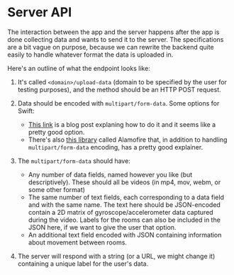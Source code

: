 # Server API

The interaction between the app and the server happens after the app is done collecting data and wants to send it to the server. The specifications are a bit vague on purpose, because we can rewrite the backend quite easily to handle whatever format the data is uploaded in.

Here's an outline of what the endpoint looks like:

1. It's called `<domain>/upload-data` (domain to be specified by the user for testing purposes), and the method should be an HTTP POST request.
2. Data should be encoded with `multipart/form-data`. Some options for Swift:

   - [This link](https://orjpap.github.io/swift/http/ios/urlsession/2021/04/26/Multipart-Form-Requests.html) is a blog post explaning how to do it and it seems like a pretty good option.
   - There's also [this library](https://github.com/Alamofire/Alamofire) called Alamofire that, in addition to handling `multipart/form-data` encoding, has a pretty good explainer.

3. The `multipart/form-data` should have:

   - Any number of data fields, named however you like (but descriptively). These should all be videos (in mp4, mov, webm, or some other format)
   - The same number of text fields, each corresponding to a data field and with the same name. The text here should be JSON-encoded contain a 2D matrix of gyroscope/accelerometer data captured during the video. Labels for the rooms can also be included in the JSON here, if we want to give the user that option.
   - An additional text field encoded with JSON containing information about movement between rooms.

4. The server will respond with a string (or a URL, we might change it) containing a unique label for the user's data.
